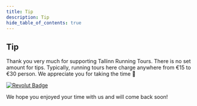 ```yaml
---
title: Tip
description: Tip
hide_table_of_contents: true
---
```


## Tip

Thank you very much for supporting Tallinn Running Tours. 
There is no set amount for tips. Typically, running tours here charge anywhere from €15 to €30 person. We appreciate you for taking the time :pray:

[![Revolut Badge](https://img.shields.io/badge/Donate-Revolut-000080?logo=revolut&logoColor=fff&style=flat-square)](https://revolut.me/isaacvui7)

We hope you enjoyed your time with us and will come back soon!